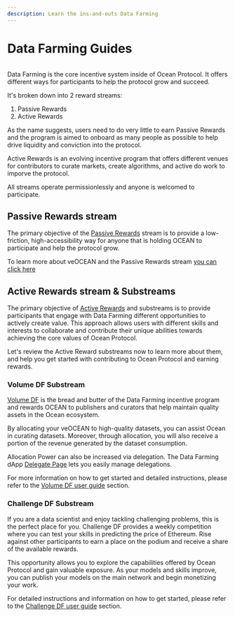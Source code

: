 ```yaml
---
description: Learn the ins-and-outs Data Farming
---
```


# Data Farming Guides

<figure><img src="../../.gitbook/assets/gif/farming.gif" alt=""><figcaption></figcaption></figure>

Data Farming is the core incentive system inside of Ocean Protocol. It offers different ways for participants to help the protocol grow and succeed.

It's broken down into 2 reward streams:
1. Passive Rewards
2. Active Rewards

As the name suggests, users need to do very little to earn Passive Rewards and the program is aimed to onboard as many people as possible to help drive liquidity and conviction into the protocol.

Active Rewards is an evolving incentive program that offers different venues for contributors to curate markets, create algorithms, and active do work to imporve the protocol.

All streams operate permissionlessly and anyone is welcomed to participate.

## Passive Rewards stream

The primary objective of the [Passive Rewards](../../rewards/df-intro.md#what-are-passive-rewards) stream is to provide a low-friction, high-accessibility way for anyone that is holding OCEAN to participate and help the protocol grow.

To learn more about veOCEAN and the Passive Rewards stream [you can click here](user-guides/data-farming/how-to-farm-veOCEAN.md)

## Active Rewards stream & Substreams

The primary objective of [Active Rewards](../../rewards/df-intro.md#what-are-active-rewards) and substreams is to provide participants that engage with Data Farming different opportunities to actively create value. This approach allows users with different skills and interests to collaborate and contribute their unique abilities towards achieving the core values of Ocean Protocol.

Let's review the Active Reward substreams now to learn more about them, and help you get started with contributing to Ocean Protocol and earning rewards.

### Volume DF Substream

[Volume DF](../../rewards/df-volumedf.md) is the bread and butter of the Data Farming incentive program and rewards OCEAN to publishers and curators that help maintain quality assets in the Ocean ecosystem.  

By allocating your veOCEAN to high-quality datasets, you can assist Ocean in curating datasets. Moreover, through allocation, you will also receive a portion of the revenue generated by the dataset consumption.

Allocation Power can also be increased via delegation. The Data Farming dApp [Delegate Page](https://df.oceandao.org/delegate) lets you easily manage delegations.

For more information on how to get started and detailed instructions, please refer to the [Volume DF user guide](how-to-farm-volumedf.md) section.

### Challenge DF Substream

If you are a data scientist and enjoy tackling challenging problems, this is the perfect place for you. Challenge DF provides a weekly competition where you can test your skills in predicting the price of Ethereum. Rise against other participants to earn a place on the podium and receive a share of the available rewards.

This opportunity allows you to explore the capabilities offered by Ocean Protocol and gain valuable exposure. As your models and skills improve, you can publish your models on the main network and begin monetizing your work.

For detailed instructions and information on how to get started, please refer to the [Challenge DF user guide](how-to-farm-challengedf.md) section.



